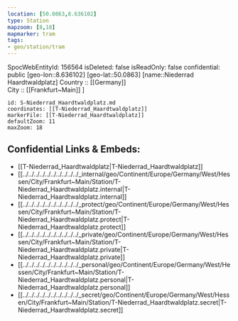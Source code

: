 ```yaml
---
location: [50.0863,8.636102] 
type: Station 
mapzoom: [8,18] 
mapmarker: tram 
tags:
- geo/station/tram
---
```

SpocWebEntityId: 156564
isDeleted: false
isReadOnly: false
confidential: public
[geo-lon::8.636102] 
[geo-lat::50.0863] 
[name::Niederrad Haardtwaldplatz] 
Country :: [[Germany]]  
City :: [[Frankfurt~Main]] ] 


```leaflet
id: S-Niederrad_Haardtwaldplatz.md
coordinates: [[T-Niederrad_Haardtwaldplatz]] 
markerFile: [[T-Niederrad_Haardtwaldplatz]] 
defaultZoom: 11 
maxZoom: 18
```


## Confidential Links & Embeds: 
- [[T-Niederrad_Haardtwaldplatz|T-Niederrad_Haardtwaldplatz]] 
- [[../../../../../../../../../../_internal/geo/Continent/Europe/Germany/West/Hessen/City/Frankfurt~Main/Station/T-Niederrad_Haardtwaldplatz.internal|T-Niederrad_Haardtwaldplatz.internal]] 
- [[../../../../../../../../../../_protect/geo/Continent/Europe/Germany/West/Hessen/City/Frankfurt~Main/Station/T-Niederrad_Haardtwaldplatz.protect|T-Niederrad_Haardtwaldplatz.protect]] 
- [[../../../../../../../../../../_private/geo/Continent/Europe/Germany/West/Hessen/City/Frankfurt~Main/Station/T-Niederrad_Haardtwaldplatz.private|T-Niederrad_Haardtwaldplatz.private]] 
- [[../../../../../../../../../../_personal/geo/Continent/Europe/Germany/West/Hessen/City/Frankfurt~Main/Station/T-Niederrad_Haardtwaldplatz.personal|T-Niederrad_Haardtwaldplatz.personal]] 
- [[../../../../../../../../../../_secret/geo/Continent/Europe/Germany/West/Hessen/City/Frankfurt~Main/Station/T-Niederrad_Haardtwaldplatz.secret|T-Niederrad_Haardtwaldplatz.secret]] 

